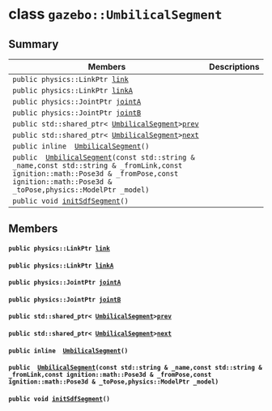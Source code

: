# class `gazebo::UmbilicalSegment` 

## Summary

 Members                        | Descriptions                                
--------------------------------|---------------------------------------------
`public physics::LinkPtr `[`link`](#classgazebo_1_1_umbilical_segment_1a963afcbc43ee1488b5445ad365a4ccab) | 
`public physics::LinkPtr `[`linkA`](#classgazebo_1_1_umbilical_segment_1a2393822c7d09df752db6760e969ce384) | 
`public physics::JointPtr `[`jointA`](#classgazebo_1_1_umbilical_segment_1a4bd1470650660e46276958afa6da098e) | 
`public physics::JointPtr `[`jointB`](#classgazebo_1_1_umbilical_segment_1a9eeb348f8684ccd14ada13447584fb15) | 
`public std::shared_ptr< `[`UmbilicalSegment`](#classgazebo_1_1_umbilical_segment)` > `[`prev`](#classgazebo_1_1_umbilical_segment_1ac5f9bc503bb4ffb2d2e055e542ad0d6a) | 
`public std::shared_ptr< `[`UmbilicalSegment`](#classgazebo_1_1_umbilical_segment)` > `[`next`](#classgazebo_1_1_umbilical_segment_1ae1d881262117ee5c620ec6792b955582) | 
`public inline  `[`UmbilicalSegment`](#classgazebo_1_1_umbilical_segment_1acd1d7bf99c3c1b4b2778bfc82383d139)`()` | 
`public  `[`UmbilicalSegment`](#classgazebo_1_1_umbilical_segment_1a166887767ceae016d2dc9653079f22c5)`(const std::string & _name,const std::string & _fromLink,const ignition::math::Pose3d & _fromPose,const ignition::math::Pose3d & _toPose,physics::ModelPtr _model)` | 
`public void `[`initSdfSegment`](#classgazebo_1_1_umbilical_segment_1a12a42cd56d35a6534e7f9e8fafcf2414)`()` | 

## Members

#### `public physics::LinkPtr `[`link`](#classgazebo_1_1_umbilical_segment_1a963afcbc43ee1488b5445ad365a4ccab) 

#### `public physics::LinkPtr `[`linkA`](#classgazebo_1_1_umbilical_segment_1a2393822c7d09df752db6760e969ce384) 

#### `public physics::JointPtr `[`jointA`](#classgazebo_1_1_umbilical_segment_1a4bd1470650660e46276958afa6da098e) 

#### `public physics::JointPtr `[`jointB`](#classgazebo_1_1_umbilical_segment_1a9eeb348f8684ccd14ada13447584fb15) 

#### `public std::shared_ptr< `[`UmbilicalSegment`](#classgazebo_1_1_umbilical_segment)` > `[`prev`](#classgazebo_1_1_umbilical_segment_1ac5f9bc503bb4ffb2d2e055e542ad0d6a) 

#### `public std::shared_ptr< `[`UmbilicalSegment`](#classgazebo_1_1_umbilical_segment)` > `[`next`](#classgazebo_1_1_umbilical_segment_1ae1d881262117ee5c620ec6792b955582) 

#### `public inline  `[`UmbilicalSegment`](#classgazebo_1_1_umbilical_segment_1acd1d7bf99c3c1b4b2778bfc82383d139)`()` 

#### `public  `[`UmbilicalSegment`](#classgazebo_1_1_umbilical_segment_1a166887767ceae016d2dc9653079f22c5)`(const std::string & _name,const std::string & _fromLink,const ignition::math::Pose3d & _fromPose,const ignition::math::Pose3d & _toPose,physics::ModelPtr _model)` 

#### `public void `[`initSdfSegment`](#classgazebo_1_1_umbilical_segment_1a12a42cd56d35a6534e7f9e8fafcf2414)`()` 

